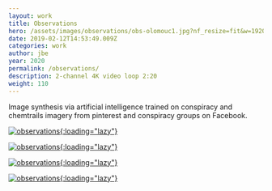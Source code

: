 ```yaml
---
layout: work
title: Observations
hero: /assets/images/observations/obs-olomouc1.jpg?nf_resize=fit&w=1920
date: 2019-02-12T14:53:49.009Z
categories: work
author: jbe
year: 2020
permalink: /observations/
description: 2-channel 4K video loop 2:20
weight: 110
---
```


Image synthesis via artificial intelligence trained on conspiracy and chemtrails imagery from pinterest and conspiracy groups on Facebook.

[![observations](/assets/images/observations/obs-olomouc2.jpg?nf_resize=fit&w=1920){:loading="lazy"}](/assets/images/observations/obs-olomouc2.jpg)

[![observations](/assets/images/observations/observations-3.jpg?nf_resize=fit&w=1920){:loading="lazy"}](/assets/images/observations/observations-3.jpg)

[![observations](/assets/images/observations/observations-5.jpg?nf_resize=fit&w=1920){:loading="lazy"}](/assets/images/observations/observations-5.jpg)

[![observations](/assets/images/observations/observations-4.jpg?nf_resize=fit&w=1920){:loading="lazy"}](/assets/images/observations/observations-4.jpg)